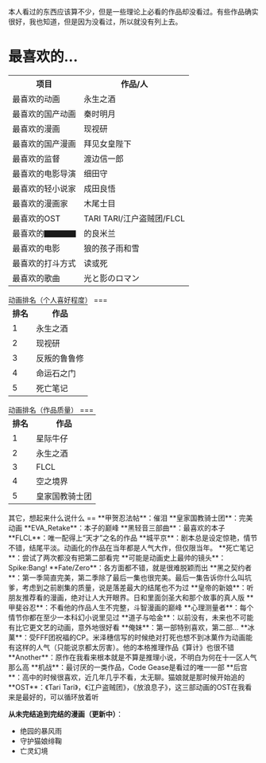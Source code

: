 本人看过的东西应该算不少，但是一些理论上必看的作品却没看过。有些作品确实很好，我也知道，但是因为没看过，所以就没有列上去。

最喜欢的...
==
<table class="tg"  style="margin: auto;">
  <tr>
    <th class="tg-s6z2">项目</th>
    <th class="tg-s6z2">作品/人</th>
  </tr>
  <tr>
    <td class="tg-ifa2">最喜欢的动画</td>
    <td class="tg-ifa2">永生之酒</td>
  </tr>
  <tr>
    <td class="tg-zemy">最喜欢的国产动画</td>
    <td class="tg-zemy">秦时明月</td>
  </tr>
  <tr>
    <td class="tg-5hgy">最喜欢的漫画</td>
    <td class="tg-5hgy">现视研</td>
  </tr>
  <tr>
    <td class="tg-zemy">最喜欢的国产漫画</td>
    <td class="tg-zemy">拜见女皇陛下</td>
  </tr>
  <tr>
    <td class="tg-ifa2">最喜欢的监督</td>
    <td class="tg-ifa2">渡边信一郎</td>
  </tr>
  <tr>
    <td class="tg-zemy">最喜欢的电影导演</td>
    <td class="tg-zemy">细田守</td>
  </tr>
  <tr>
    <td class="tg-ifa2">最喜欢的轻小说家</td>
    <td class="tg-ifa2">成田良悟</td>
  </tr>
  <tr>
    <td class="tg-zemy">最喜欢的漫画家</td>
    <td class="tg-zemy">木尾士目</td>
  </tr>
  <tr>
    <td class="tg-ifa2">最喜欢的OST</td>
    <td class="tg-ifa2">TARI TARI/江户盗贼团/FLCL</td>
  </tr>
  <tr>
    <td class="tg-zemy">最喜欢的▇▇▇▇</td>
    <td class="tg-zemy">的良米兰</td>
  </tr>
  <tr>
    <td class="tg-ifa2">最喜欢的电影</td>
    <td class="tg-ifa2">狼的孩子雨和雪</td>
  </tr>
  <tr>
    <td class="tg-zemy">最喜欢的打斗方式</td>
    <td class="tg-zemy">读或死</td>
  </tr>
  <tr>
    <td class="tg-zemy">最喜欢的歌曲</td>
    <td class="tg-zemy">光と影のロマン</td>
  </tr>
</table>

<br>
动画排名（个人喜好程度）
===

<table class="tg"  style="margin: auto;">
  <tr>
    <th class="tg-s6z2">排名</th>
    <th class="tg-s6z2">作品</th>
  </tr>
  <tr>
    <td class="tg-vn4c">1</td>
    <td class="tg-vn4c">永生之酒</td>
  </tr>
  <tr>
    <td class="tg-031e">2</td>
    <td class="tg-031e">现视研</td>
  </tr>
  <tr>
    <td class="tg-vn4c">3</td>
    <td class="tg-vn4c">反叛的鲁鲁修</td>
  </tr>
  <tr>
    <td class="tg-031e">4</td>
    <td class="tg-031e">命运石之门</td>
  </tr>
  <tr>
    <td class="tg-vn4c">5</td>
    <td class="tg-vn4c">死亡笔记</td>
  </tr>
</table>

<br>
动画排名（作品质量）
===

<table class="tg"  style="margin: auto;">
  <tr>
    <th class="tg-s6z2">排名</th>
    <th class="tg-s6z2">作品</th>
  </tr>
  <tr>
    <td class="tg-5hgy">1</td>
    <td class="tg-5hgy">星际牛仔</td>
  </tr>
  <tr>
    <td class="tg-s6z2">2</td>
    <td class="tg-s6z2">永生之酒</td>
  </tr>
  <tr>
    <td class="tg-5hgy">3</td>
    <td class="tg-5hgy">FLCL</td>
  </tr>
  <tr>
    <td class="tg-s6z2">4</td>
    <td class="tg-s6z2">空之境界</td>
  </tr>
  <tr>
    <td class="tg-5hgy">5</td>
    <td class="tg-vn4c">皇家国教骑士团</td>
  </tr>
</table>

<br>
其它，想起来什么说什么
==
**甲贺忍法帖**：催泪  
**皇家国教骑士团**：完美动画  
**EVA_Retake**：本子的巅峰  
**黑轻音三部曲**：最喜欢的本子  
**FLCL**：唯一配得上“天才”之名的作品  
**城平京**：剧本总是设定惊艳，情节不错，结尾平淡。动画化的作品在当年都是人气大作，但仅限当年。  
**死亡笔记**：尝试了两次都没有把第二部看完  
**可能是动画史上最帅的镜头**：Spike:Bang!  
**Fate/Zero**：各方面都不错，就是很难脱颖而出  
**黑之契约者**：第一季简直完美，第二季除了最后一集也很完美。最后一集告诉你什么叫坑爹，考虑到之前剧集的质量，说是落差最大的结尾也不为过    
**皇帝的新娘**：听朋友推荐看的漫画，绝对让人大开眼界。日和里面剑圣大和那个故事的真人版  
**甲斐谷忍**：不看他的作品人生不完整，斗智漫画的巅峰  
**心理测量者**：每个情节你都在至少一本科幻小说里见过  
**道子与哈金**：以前没有，未来也不可能有比它更文艺的动画，意外地很好看  
**俺妹**：第一部特别喜欢，第二部...   
**冰菓**：受FFF团祝福的CP。米泽穗信写的时候绝对打死也想不到冰菓作为动画能有这样的人气（只能说京都太厉害）。他的本格推理作品《算计》也很不错   
**Another**：原作在我看来根本就是不算是推理小说，不明白为何在十一区人气那么高  
**机战**：最讨厌的一类作品，Code Gease是看过的唯一一部  
**后宫**：高中的时候很喜欢，近几年几乎不看，太无聊。猫娘就是那时候开始追的  
**OST**：《Tari Tari》，《江户盗贼团》，《放浪息子》，这三部动画的OST在我看来是最好的，可以循环放着听  

**从未完结追到完结的漫画（更新中）**：  

* 绝园的暴风雨
* 守护猫娘绯鞠  
* 亡灵幻境